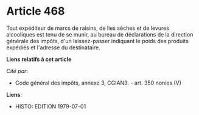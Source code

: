 # Article 468

Tout expéditeur de marcs de raisins, de lies sèches et de levures alcooliques est tenu de se munir, au bureau de déclarations
de la direction générale des impôts, d'un laissez-passer indiquant le poids des produits expédiés et l'adresse du
destinataire.

**Liens relatifs à cet article**

_Cité par_:

  - Code général des impôts, annexe 3, CGIAN3. - art. 350 nonies (V)

**Liens**:

  - HISTO: EDITION 1979-07-01

